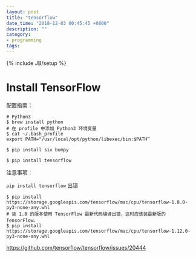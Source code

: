 ```yaml
---
layout: post
title: "tensorflow"
date_time: "2018-12-03 00:45:45 +0800"
description: ""
category:
- programming
tags:
---
```

{% include JB/setup %}

# Install TensorFlow

配置指南：

```
# Python3
$ brew install python
# 在 profile 中添加 Python3 环境变量
$ cat ~/.bash_profile
export PATH="/usr/local/opt/python/libexec/bin:$PATH”

$ pip install six bumpy

$ pip install tensorflow
```

注意事项：

`pip install tensorflow` 出错

```
$ pip install https://storage.googleapis.com/tensorflow/mac/cpu/tensorflow-1.8.0-py3-none-any.whl
# 装 1.8 的版本使用 TensorFlow 最新代码编译出错，这时应该装最新版的 TensorFlow。
$ pip install https://storage.googleapis.com/tensorflow/mac/cpu/tensorflow-1.12.0-py3-none-any.whl
```
https://github.com/tensorflow/tensorflow/issues/20444
